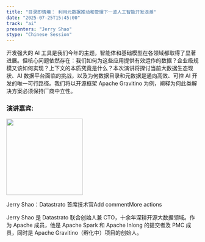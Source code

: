 ```yaml
---
title: "目录即情境： 利用元数据推动和管理下一波人工智能开发浪潮"
date: "2025-07-25T15:45:00"
track: "ai"
presenters: "Jerry Shao"
stype: "Chinese Session"
---
```


开发强大的 AI 工具是我们今年的主题，智能体和基础模型在各领域都取得了显著进展。但核心问题依然存在：我们如何为这些应用提供有效运作的数据？企业级规模又该如何实现？上下文的本质究竟是什么？本次演讲将探讨当前大数据生态现状、AI 数据平台面临的挑战，以及为何数据目录和元数据是通向高效、可控 AI 开发的唯一可行路径。我们将以开源框架 Apache Gravitino 为例，阐释为何此类解决方案必须保持厂商中立性。

### 演讲嘉宾:

<img src="https://sessionize.com/image/396c-400o400o1-PCyrxuKZaPxmAUQMTrdp5J.jpg" width="200" />

Jerry Shao：Datastrato 首席技术官Add commentMore actions

Jerry Shao 是 Datastrato 联合创始人兼 CTO，十余年深耕开源大数据领域。作为 Apache 成员，他是 Apache Spark 和 Apache Inlong 的提交者及 PMC 成员，同时是 Apache Gravitino（孵化中）项目的创始人。